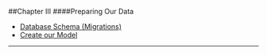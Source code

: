 ##Chapter III
####Preparing Our Data

* [Database Schema (Migrations)](#migrations "/manuals/demo/data/migrations")
* [Create our Model](#model "/manuals/demo/data/model")

----------
